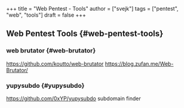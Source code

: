 +++
title = "Web Pentest - Tools"
author = ["svejk"]
tags = ["pentest", "web", "tools"]
draft = false
+++

## Web Pentest Tools {#web-pentest-tools}


### web brutator {#web-brutator}

<https://github.com/koutto/web-brutator>
<https://blog.zufan.me/Web-Brutator/>


### yupysubdo {#yupysubdo}

<https://github.com/0xYP/yupysubdo>
subdomain finder
